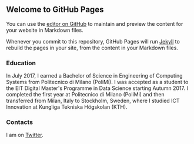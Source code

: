 ## Welcome to GitHub Pages

You can use the [editor on GitHub](https://github.com/susannapozzoli/susannapozzoli.github.io/edit/master/README.md) to maintain and preview the content for your website in Markdown files.

Whenever you commit to this repository, GitHub Pages will run [Jekyll](https://jekyllrb.com/) to rebuild the pages in your site, from the content in your Markdown files.

### Education

In July 2017, I earned a Bachelor of Science in Engineering of Computing Systems from Politecnico di Milano (PoliMi).
I was accepted as a student to the EIT Digital Master's Programme in Data Science starting Autumn 2017. I completed the first year at Politecnico di Milano (PoliMi) and then transferred from Milan, Italy to Stockholm, Sweden, where I studied ICT Innovation at Kungliga Tekniska Högskolan (KTH).

### Contacts

I am on [Twitter](https://twitter.com/susannapozzoli_).
